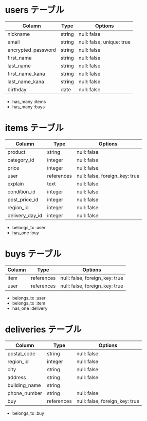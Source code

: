 # users テーブル

| Column             | Type   | Options     |
| ------------------ | ------ | ----------- |
| nickname           | string | null: false |
| email              | string | null: false, unique: true|
| encrypted_password | string | null: false |
| first_name         | string | null: false |
| last_name          | string | null: false |
| first_name_kana    | string | null: false |
| last_name_kana     | string | null: false |
| birthday           | date   | null: false |

- has_many :items
- has_many :buys

# items テーブル

| Column             | Type       | Options     |
| ------------------ | ---------- | ----------- |
| product            | string     | null: false |
| category_id        | integer    | null: false |
| price              | integer    | null: false |
| user               | references | null: false, foreign_key: true |
| explain            | text       | null: false |
| condition_id       | integer    | null: false |
| post_price_id      | integer    | null: false |
| region_id          | integer    | null: false |
| delivery_day_id    | integer    | null: false |

- belongs_to :user
- has_one :buy


# buys テーブル

| Column             | Type       | Options     |
| ------------------ | ---------- | ----------- |
| item               | references | null: false, foreign_key: true |
| user               | references | null: false, foreign_key: true |

- belongs_to :user
- belongs_to :item
- has_one :delivery

# deliveries テーブル

| Column             | Type       | Options     |
| ------------------ | ---------- | ----------- |
| postal_code        | string     | null: false |
| region_id          | integer    | null: false |
| city               | string     | null: false |
| address            | string     | null: false |
| building_name      | string     |             |
| phone_number       | string     | null: false |
| buy                | references | null: false, foreign_key: true |

- belongs_to :buy



